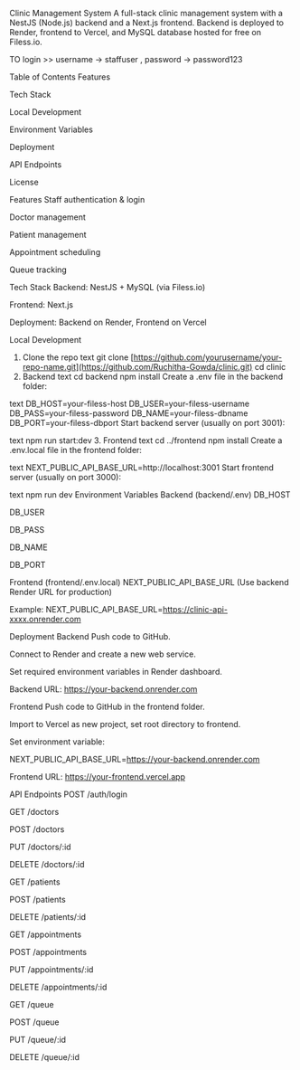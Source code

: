  Clinic Management System
A full-stack clinic management system with a NestJS (Node.js) backend and a Next.js frontend.
Backend is deployed to Render, frontend to Vercel, and MySQL database hosted for free on Filess.io.

TO login >> username -> staffuser , password -> password123

Table of Contents
Features

Tech Stack

Local Development

Environment Variables

Deployment

API Endpoints

License

Features
Staff authentication & login

Doctor management

Patient management

Appointment scheduling

Queue tracking

Tech Stack
Backend: NestJS + MySQL (via Filess.io)

Frontend: Next.js

Deployment: Backend on Render, Frontend on Vercel

Local Development
1. Clone the repo
text
git clone [https://github.com/yourusername/your-repo-name.git](https://github.com/Ruchitha-Gowda/clinic.git)
cd clinic
3. Backend
text
cd backend
npm install
Create a .env file in the backend folder:

text
DB_HOST=your-filess-host
DB_USER=your-filess-username
DB_PASS=your-filess-password
DB_NAME=your-filess-dbname
DB_PORT=your-filess-dbport
Start backend server (usually on port 3001):

text
npm run start:dev
3. Frontend
text
cd ../frontend
npm install
Create a .env.local file in the frontend folder:

text
NEXT_PUBLIC_API_BASE_URL=http://localhost:3001
Start frontend server (usually on port 3000):

text
npm run dev
Environment Variables
Backend (backend/.env)
DB_HOST

DB_USER

DB_PASS

DB_NAME

DB_PORT

Frontend (frontend/.env.local)
NEXT_PUBLIC_API_BASE_URL (Use backend Render URL for production)

Example: NEXT_PUBLIC_API_BASE_URL=https://clinic-api-xxxx.onrender.com

Deployment
Backend
Push code to GitHub.

Connect to Render and create a new web service.

Set required environment variables in Render dashboard.

Backend URL: https://your-backend.onrender.com

Frontend
Push code to GitHub in the frontend folder.

Import to Vercel as new project, set root directory to frontend.

Set environment variable:

NEXT_PUBLIC_API_BASE_URL=https://your-backend.onrender.com

Frontend URL: https://your-frontend.vercel.app

API Endpoints
POST /auth/login

GET /doctors

POST /doctors

PUT /doctors/:id

DELETE /doctors/:id

GET /patients

POST /patients

DELETE /patients/:id

GET /appointments

POST /appointments

PUT /appointments/:id

DELETE /appointments/:id

GET /queue

POST /queue

PUT /queue/:id

DELETE /queue/:id
